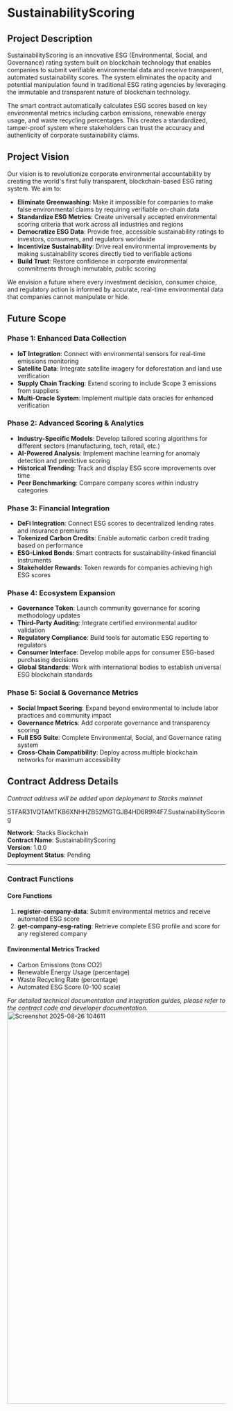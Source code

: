 # SustainabilityScoring


## Project Description

SustainabilityScoring is an innovative ESG (Environmental, Social, and Governance) rating system built on blockchain technology that enables companies to submit verifiable environmental data and receive transparent, automated sustainability scores. The system eliminates the opacity and potential manipulation found in traditional ESG rating agencies by leveraging the immutable and transparent nature of blockchain technology.

The smart contract automatically calculates ESG scores based on key environmental metrics including carbon emissions, renewable energy usage, and waste recycling percentages. This creates a standardized, tamper-proof system where stakeholders can trust the accuracy and authenticity of corporate sustainability claims.

## Project Vision

Our vision is to revolutionize corporate environmental accountability by creating the world's first fully transparent, blockchain-based ESG rating system. We aim to:

- **Eliminate Greenwashing**: Make it impossible for companies to make false environmental claims by requiring verifiable on-chain data
- **Standardize ESG Metrics**: Create universally accepted environmental scoring criteria that work across all industries and regions  
- **Democratize ESG Data**: Provide free, accessible sustainability ratings to investors, consumers, and regulators worldwide
- **Incentivize Sustainability**: Drive real environmental improvements by making sustainability scores directly tied to verifiable actions
- **Build Trust**: Restore confidence in corporate environmental commitments through immutable, public scoring

We envision a future where every investment decision, consumer choice, and regulatory action is informed by accurate, real-time environmental data that companies cannot manipulate or hide.

## Future Scope

### Phase 1: Enhanced Data Collection
- **IoT Integration**: Connect with environmental sensors for real-time emissions monitoring
- **Satellite Data**: Integrate satellite imagery for deforestation and land use verification
- **Supply Chain Tracking**: Extend scoring to include Scope 3 emissions from suppliers
- **Multi-Oracle System**: Implement multiple data oracles for enhanced verification

### Phase 2: Advanced Scoring & Analytics  
- **Industry-Specific Models**: Develop tailored scoring algorithms for different sectors (manufacturing, tech, retail, etc.)
- **AI-Powered Analysis**: Implement machine learning for anomaly detection and predictive scoring
- **Historical Trending**: Track and display ESG score improvements over time
- **Peer Benchmarking**: Compare company scores within industry categories

### Phase 3: Financial Integration
- **DeFi Integration**: Connect ESG scores to decentralized lending rates and insurance premiums
- **Tokenized Carbon Credits**: Enable automatic carbon credit trading based on performance
- **ESG-Linked Bonds**: Smart contracts for sustainability-linked financial instruments
- **Stakeholder Rewards**: Token rewards for companies achieving high ESG scores

### Phase 4: Ecosystem Expansion
- **Governance Token**: Launch community governance for scoring methodology updates
- **Third-Party Auditing**: Integrate certified environmental auditor validation
- **Regulatory Compliance**: Build tools for automatic ESG reporting to regulators
- **Consumer Interface**: Develop mobile apps for consumer ESG-based purchasing decisions
- **Global Standards**: Work with international bodies to establish universal ESG blockchain standards

### Phase 5: Social & Governance Metrics
- **Social Impact Scoring**: Expand beyond environmental to include labor practices and community impact
- **Governance Metrics**: Add corporate governance and transparency scoring
- **Full ESG Suite**: Complete Environmental, Social, and Governance rating system
- **Cross-Chain Compatibility**: Deploy across multiple blockchain networks for maximum accessibility

## Contract Address Details

*Contract address will be added upon deployment to Stacks mainnet*

STFAR31VQTAMTKB6XNHHZB52MGTGJB4HD6R9R4F7.SustainabilityScoring

**Network**: Stacks Blockchain  
**Contract Name**: SustainabilityScoring  
**Version**: 1.0.0  
**Deployment Status**: Pending  

---

### Contract Functions

#### Core Functions
1. **register-company-data**: Submit environmental metrics and receive automated ESG score
2. **get-company-esg-rating**: Retrieve complete ESG profile and score for any registered company

#### Environmental Metrics Tracked
- Carbon Emissions (tons CO2)
- Renewable Energy Usage (percentage)
- Waste Recycling Rate (percentage)
- Automated ESG Score (0-100 scale)

*For detailed technical documentation and integration guides, please refer to the contract code and developer documentation.*
<img width="1308" height="903" alt="Screenshot 2025-08-26 104611" src="https://github.com/user-attachments/assets/2b290693-4c73-40e0-bdd5-f988b92cf7d6" />

